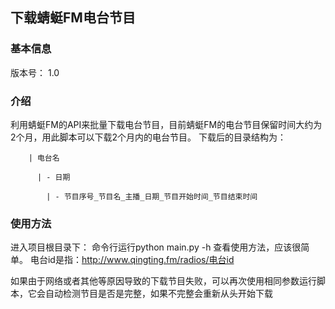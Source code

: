 ## 下载蜻蜓FM电台节目 ## 

### 基本信息 ###
版本号： 1.0

### 介绍 ###
利用蜻蜓FM的API来批量下载电台节目，目前蜻蜓FM的电台节目保留时间大约为2个月，用此脚本可以下载2个月内的电台节目。
下载后的目录结构为：

        | 电台名
  
          | - 日期
   
            | - 节目序号_节目名_主播_日期_节目开始时间_节目结束时间

### 使用方法 ###
进入项目根目录下： 命令行运行python main.py -h 查看使用方法，应该很简单。
电台id是指：http://www.qingting.fm/radios/电台id

如果由于网络或者其他等原因导致的下载节目失败，可以再次使用相同参数运行脚本，它会自动检测节目是否是完整，如果不完整会重新从头开始下载
